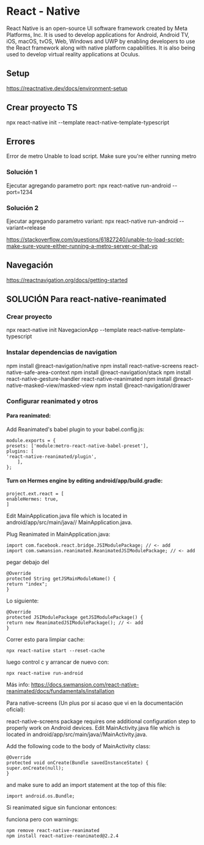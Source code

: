 # React - Native
React Native is an open-source UI software framework created by Meta Platforms, Inc. It is used to develop applications for Android, Android TV, iOS, macOS, tvOS, Web, Windows and UWP by enabling developers to use the React framework along with native platform capabilities. It is also being used to develop virtual reality applications at Oculus.

## Setup
https://reactnative.dev/docs/environment-setup

## Crear proyecto TS
npx react-native init <project name> --template react-native-template-typescript

## Errores
Error de metro
Unable to load script. Make sure you're either running metro

### Solución 1
Ejecutar agregando parametro port: npx react-native run-android --port=1234

### Solución 2
Ejecutar agregando parametro variant: npx react-native run-android --variant=release

https://stackoverflow.com/questions/61827240/unable-to-load-script-make-sure-youre-either-running-a-metro-server-or-that-yo

## Navegación
https://reactnavigation.org/docs/getting-started

## SOLUCIÓN Para react-native-reanimated
### Crear proyecto
npx react-native init NavegacionApp --template react-native-template-typescript

### Instalar dependencias de navigation
npm install @react-navigation/native
npm install react-native-screens react-native-safe-area-context
npm install @react-navigation/stack
npm install react-native-gesture-handler react-native-reanimated
npm install @react-native-masked-view/masked-view
npm install @react-navigation/drawer

### Configurar reanimated y otros
#### Para reanimated:
Add Reanimated's babel plugin to your babel.config.js:
```
module.exports = {
presets: ['module:metro-react-native-babel-preset'],
plugins: [
'react-native-reanimated/plugin',
    ],
};
```

#### Turn on Hermes engine by editing android/app/build.gradle:
```
project.ext.react = [
enableHermes: true,
]
```

Edit MainApplication.java file which is located in android/app/src/main/java/<your package name>/ MainApplication.java.

Plug Reanimated in MainApplication.java:

```
import com.facebook.react.bridge.JSIModulePackage; // <- add
import com.swmansion.reanimated.ReanimatedJSIModulePackage; // <- add
```

pegar debajo del

```
@Override
protected String getJSMainModuleName() {
return "index";
}
```
Lo siguiente:

```
@Override
protected JSIModulePackage getJSIModulePackage() {
return new ReanimatedJSIModulePackage(); // <- add
}

```
Correr esto para limpiar cache:

```
npx react-native start --reset-cache
```
luego control c y arrancar de nuevo con:

```
npx react-native run-android
```
Más info: https://docs.swmansion.com/react-native-reanimated/docs/fundamentals/installation

Para native-screens (Un plus por si acaso que vi en la documentación oficial):

react-native-screens package requires one additional configuration step to properly work on Android devices. Edit MainActivity.java file which is located in android/app/src/main/java/<your package name>/MainActivity.java.

Add the following code to the body of MainActivity class:

```
@Override
protected void onCreate(Bundle savedInstanceState) {
super.onCreate(null);
}
```
and make sure to add an import statement at the top of this file:

```
import android.os.Bundle;
```

Si reanimated sigue sin funcionar entonces:

funciona pero con warnings:
```
npm remove react-native-reanimated
npm install react-native-reanimated@2.2.4 
```
